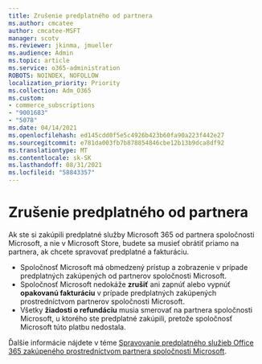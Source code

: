 ```yaml
---
title: Zrušenie predplatného od partnera
ms.author: cmcatee
author: cmcatee-MSFT
manager: scotv
ms.reviewer: jkinma, jmueller
ms.audience: Admin
ms.topic: article
ms.service: o365-administration
ROBOTS: NOINDEX, NOFOLLOW
localization_priority: Priority
ms.collection: Adm_O365
ms.custom:
- commerce_subscriptions
- "9001683"
- "5078"
ms.date: 04/14/2021
ms.openlocfilehash: ed145cdd0f5e5c4926b423b60fa90a223f442e27
ms.sourcegitcommit: e781da003fb7b878854846cbe12b13b9dca8df92
ms.translationtype: MT
ms.contentlocale: sk-SK
ms.lasthandoff: 08/31/2021
ms.locfileid: "58843357"
---
```

# <a name="cancel-subscription-from-partner"></a>Zrušenie predplatného od partnera

Ak ste si zakúpili predplatné služby Microsoft 365 od partnera spoločnosti Microsoft, a nie v Microsoft Store, budete sa musieť obrátiť priamo na partnera, ak chcete spravovať predplatné a fakturáciu.

- Spoločnosť Microsoft má obmedzený prístup a zobrazenie v prípade predplatných zakúpených od partnerov spoločnosti Microsoft. 
- Spoločnosť Microsoft nedokáže **zrušiť** ani zapnúť alebo vypnúť **opakovanú fakturáciu** v prípade predplatných zakúpených prostredníctvom partnerov spoločnosti Microsoft. 
- Všetky **žiadosti o refundáciu** musia smerovať na partnera spoločnosti Microsoft, u ktorého ste predplatné zakúpili, pretože spoločnosť Microsoft túto platbu nedostala. 

Ďalšie informácie nájdete v téme [Spravovanie predplatného služieb Office 365 zakúpeného prostredníctvom partnera spoločnosti Microsoft](https://support.microsoft.com/help/4230739/microsoft-account-manage-office-365-subscription-from-third-party). 
